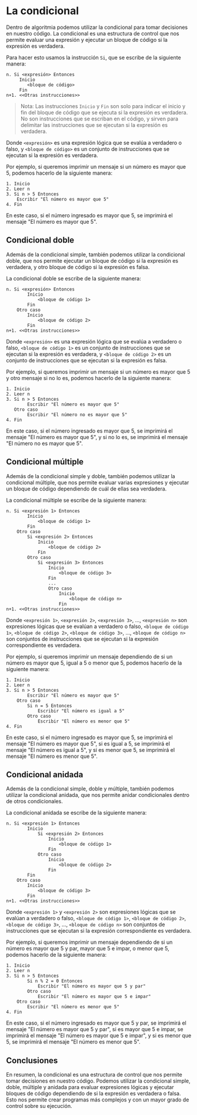 # La condicional

Dentro de algoritmia podemos utilizar la condicional para tomar decisiones en nuestro código. La condicional es una
estructura de control que nos permite evaluar una expresión y ejecutar un bloque de código si la expresión es verdadera.

Para hacer esto usamos la instrucción `Si`, que se escribe de la siguiente manera:

```text
n. Si <expresión> Entonces
     Inicio
        <bloque de código>
     Fin
n+1. <<Otras instrucciones>>
```

> Nota: Las instrucciones `Inicio` y `Fin` son solo para indicar el inicio y fin del bloque de código que se ejecuta si
> la expresión es verdadera. No son instrucciones que se escriban en el código, y sirven para delimitar las
> instrucciones que se ejecutan si la expresión es verdadera.

Donde `<expresión>` es una expresión lógica que se evalúa a verdadero o falso, y `<bloque de código>` es un conjunto de
instrucciones que se ejecutan si la expresión es verdadera.

Por ejemplo, si queremos imprimir un mensaje si un número es mayor que 5, podemos hacerlo de la siguiente manera:

```text
1. Inicio
2. Leer n
3. Si n > 5 Entonces
    Escribir "El número es mayor que 5"  
4. Fin
```

En este caso, si el número ingresado es mayor que 5, se imprimirá el mensaje "El número es mayor que 5".

## Condicional doble

Además de la condicional simple, también podemos utilizar la condicional doble, que nos permite ejecutar un bloque de
código si la expresión es verdadera, y otro bloque de código si la expresión es falsa.

La condicional doble se escribe de la siguiente manera:

```text
n. Si <expresión> Entonces
        Inicio
            <bloque de código 1>
        Fin
    Otro caso
        Inicio
            <bloque de código 2>
        Fin
n+1. <<Otras instrucciones>>
```

Donde `<expresión>` es una expresión lógica que se evalúa a verdadero o falso, `<bloque de código 1>` es un conjunto de
instrucciones que se ejecutan si la expresión es verdadera, y `<bloque de código 2>` es un conjunto de instrucciones que
se ejecutan si la expresión es falsa.

Por ejemplo, si queremos imprimir un mensaje si un número es mayor que 5 y otro mensaje si no lo es, podemos hacerlo de
la siguiente manera:

```text
1. Inicio
2. Leer n
3. Si n > 5 Entonces
        Escribir "El número es mayor que 5"  
   Otro caso
        Escribir "El número no es mayor que 5"
4. Fin
```

En este caso, si el número ingresado es mayor que 5, se imprimirá el mensaje "El número es mayor que 5", y si no lo es,
se imprimirá el mensaje "El número no es mayor que 5".

## Condicional múltiple

Además de la condicional simple y doble, también podemos utilizar la condicional múltiple, que nos permite evaluar
varias expresiones y ejecutar un bloque de código dependiendo de cuál de ellas sea verdadera.

La condicional múltiple se escribe de la siguiente manera:

```text
n. Si <expresión 1> Entonces
        Inicio
            <bloque de código 1>
        Fin
    Otro caso 
        Si <expresión 2> Entonces
            Inicio
                <bloque de código 2>
            Fin
        Otro caso 
            Si <expresión 3> Entonces
                Inicio
                    <bloque de código 3>
                Fin
                ...
                Otro caso
                    Inicio
                        <bloque de código n>
                    Fin
n+1. <<Otras instrucciones>>
```

Donde `<expresión 1>`, `<expresión 2>`, `<expresión 3>`, ..., `<expresión n>` son expresiones lógicas que se evalúan a
verdadero o falso, `<bloque de código 1>`, `<bloque de código 2>`, `<bloque de código 3>`, ..., `<bloque de código n>`
son conjuntos de instrucciones que se ejecutan si la expresión correspondiente es verdadera.

Por ejemplo, si queremos imprimir un mensaje dependiendo de si un número es mayor que 5, igual a 5 o menor que 5,
podemos hacerlo de la siguiente manera:

```text
1. Inicio
2. Leer n
3. Si n > 5 Entonces
        Escribir "El número es mayor que 5"  
    Otro caso 
        Si n = 5 Entonces
            Escribir "El número es igual a 5"
        Otro caso
            Escribir "El número es menor que 5"
4. Fin
```

En este caso, si el número ingresado es mayor que 5, se imprimirá el mensaje "El número es mayor que 5", si es igual a
5, se imprimirá el mensaje "El número es igual a 5", y si es menor que 5, se imprimirá el mensaje "El número es menor
que 5".

## Condicional anidada

Además de la condicional simple, doble y múltiple, también podemos utilizar la condicional anidada, que nos permite
anidar condicionales dentro de otros condicionales.

La condicional anidada se escribe de la siguiente manera:

```text
n. Si <expresión 1> Entonces
        Inicio
            Si <expresión 2> Entonces
                Inicio
                    <bloque de código 1>
                Fin
            Otro caso
                Inicio
                    <bloque de código 2>
                Fin
        Fin
    Otro caso
        Inicio
            <bloque de código 3>
        Fin
n+1. <<Otras instrucciones>>
```

Donde `<expresión 1>` y `<expresión 2>` son expresiones lógicas que se evalúan a verdadero o falso, `<bloque de código
1>`, `<bloque de código 2>`, `<bloque de código 3>`, ..., `<bloque de código n>` son conjuntos de instrucciones que se
ejecutan si la expresión correspondiente es verdadera.

Por ejemplo, si queremos imprimir un mensaje dependiendo de si un número es mayor que 5 y par, mayor que 5 e impar, o
menor que 5, podemos hacerlo de la siguiente manera:

```text
1. Inicio
2. Leer n
3. Si n > 5 Entonces
        Si n % 2 = 0 Entonces
            Escribir "El número es mayor que 5 y par"  
        Otro caso
            Escribir "El número es mayor que 5 e impar"
    Otro caso
        Escribir "El número es menor que 5"
4. Fin
```

En este caso, si el número ingresado es mayor que 5 y par, se imprimirá el mensaje "El número es mayor que 5 y par", si
es mayor que 5 e impar, se imprimirá el mensaje "El número es mayor que 5 e impar", y si es menor que 5, se imprimirá el
mensaje "El número es menor que 5".

## Conclusiones

En resumen, la condicional es una estructura de control que nos permite tomar decisiones en nuestro código. Podemos
utilizar la condicional simple, doble, múltiple y anidada para evaluar expresiones lógicas y ejecutar bloques de código
dependiendo de si la expresión es verdadera o falsa. Esto nos permite crear programas más complejos y con un mayor
grado de control sobre su ejecución.